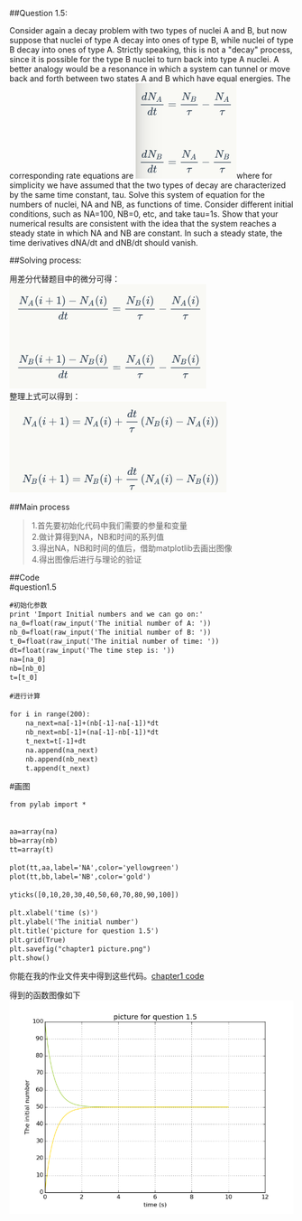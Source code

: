 ##Question 1.5:

Consider again a decay problem with two types of nuclei A and B, but now suppose that nuclei of type A decay into ones of type B, while nuclei of type B decay into ones of type A. Strictly speaking, this is not a "decay" process, since it is possible for the type B nuclei to turn back into type A nuclei. A better analogy would be a resonance in which a system can tunnel or move back and forth between two states A and B which have equal energies. The corresponding rate equations are  ![公式一](https://github.com/lzx78966/computationalphysics_N2013301510050/blob/master/Chapter1/1.png?raw=true)where for simplicity we have assumed that the two types of decay are characterized by the same time constant, tau. Solve this system of equation for the numbers of nuclei, NA and NB, as functions of time. Consider different initial conditions, such as NA=100, NB=0, etc, and take tau=1s. Show that your numerical results are consistent with the idea that the system reaches a steady state in which NA and NB are constant. In such a steady state, the time derivatives dNA/dt and dNB/dt should vanish.

##Solving process:

用差分代替题目中的微分可得：  
![公式二](https://github.com/lzx78966/computationalphysics_N2013301510050/blob/master/Chapter1/2.png?raw=true)  
整理上式可以得到：  
![公式三](https://github.com/lzx78966/computationalphysics_N2013301510050/blob/master/Chapter1/3.png?raw=true)

##Main process

>1.首先要初始化代码中我们需要的参量和变量  
>2.做计算得到NA，NB和时间的系列值  
>3.得出NA，NB和时间的值后，借助matplotlib去画出图像  
>4.得出图像后进行与理论的验证  

##Code  
    #question1.5  

    #初始化参数  
    print 'Import Initial numbers and we can go on:'  
    na_0=float(raw_input('The initial number of A: '))  
    nb_0=float(raw_input('The initial number of B: '))  
    t_0=float(raw_input('The initial number of time: '))  
    dt=float(raw_input('The time step is: '))  
    na=[na_0]  
    nb=[nb_0]  
    t=[t_0]  

    #进行计算  

    for i in range(200):  
        na_next=na[-1]+(nb[-1]-na[-1])*dt  
        nb_next=nb[-1]+(na[-1]-nb[-1])*dt  
        t_next=t[-1]+dt  
        na.append(na_next)  
        nb.append(nb_next)  
        t.append(t_next)  

 #画图

    from pylab import *


    aa=array(na)  
    bb=array(nb)  
    tt=array(t)  

    plot(tt,aa,label='NA',color='yellowgreen')  
    plot(tt,bb,label='NB',color='gold')  

    yticks([0,10,20,30,40,50,60,70,80,90,100])  

    plt.xlabel('time (s)')  
    plt.ylabel('The initial number')  
    plt.title('picture for question 1.5')  
    plt.grid(True)  
    plt.savefig("chapter1 picture.png")  
    plt.show()  

你能在我的作业文件夹中得到这些代码。[chapter1 code](https://github.com/lzx78966/computationalphysics_N2013301510050/blob/master/Chapter1/chapter1.py)

得到的函数图像如下![picture](https://github.com/lzx78966/computationalphysics_N2013301510050/blob/master/Chapter1/chapter1picture.png?raw=true)
